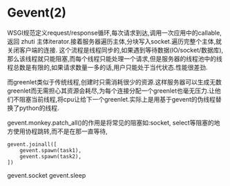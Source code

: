 Gevent(2)
=================
WSGI规范定义request/response循环,每次请求到达,调用一次应用中的callable,返回 zhuti 主体iterator.接着服务器遍历主体,分块写入socket.遍历完整个主体,就关闭客户端的连接.  这个流程是线程同步的,如果遇到等待数据(IO/socket/数据库),那么该线程就只能阻塞,而每个线程只能处理一个请求,但是服务器的线程池中的线程总数是有限的,如果请求数量一多的话,用户只能处于当代状态.性能很差劲.


而greenlet类似于传统线程,创建时只需消耗很少的资源.这样服务器可以生成无数greenlet而无需担心其资源会耗尽,为每个连接分配一个greenlet也毫无压力.让他们不阻塞当前线程,将cpu让给下一个greenlet.实际上是用基于gevent的伪线程替换了python的线程.

gevent.monkey.patch_all()的作用是将常见的阻塞如:socket, select等阻塞的地方使用协程跳转,而不是在那一直等待,

    gevent.joinall([
        gevent.spawn(task1),
        gevent.spawn(task2),
    ])


gevent.socket
gevent.sleep
